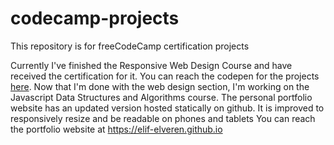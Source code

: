 # codecamp-projects
This repository is for freeCodeCamp certification projects

 Currently I've finished the Responsive Web Design Course and have received the certification for it. 
 You can reach the codepen for the projects [here](https://codepen.io/caglardeniz).
 Now that I'm done with the web design section, I'm working on the Javascript Data Structures and Algorithms course.
 The personal portfolio website has an updated version hosted statically on github. It is improved to responsively resize and be readable on phones and tablets
 You can reach the portfolio website at https://elif-elveren.github.io

